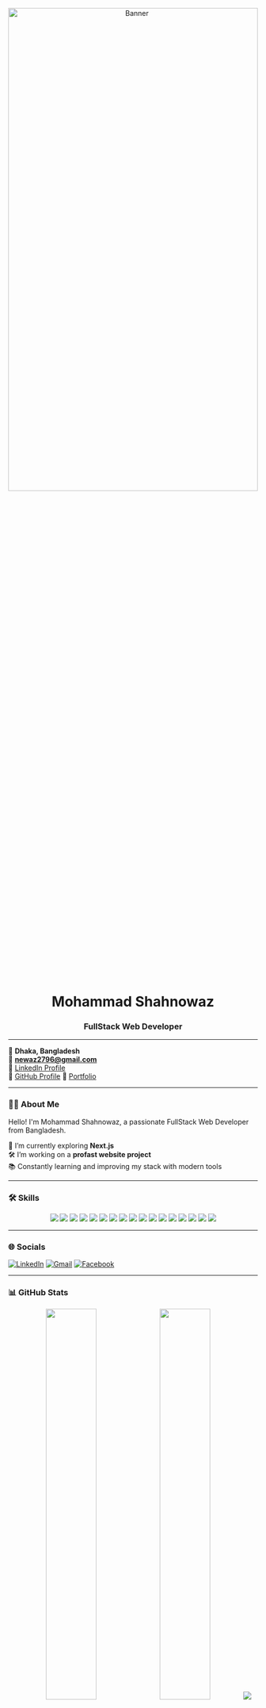 <!-- Banner Image -->
<p align="center">
  <img src="https://i.ibb.co/BK5kZ6bN/profile-pic.jpg" alt="Banner" width="100%" height="50%" />
</p>

<h1 align="center">Mohammad Shahnowaz</h1>
<h3 align="center">FullStack Web Developer</h3>

---

📍 **Dhaka, Bangladesh**  
📧 **[newaz2796@gmail.com](mailto:newaz2796@gmail.com)**  
🔗 [LinkedIn Profile](https://www.linkedin.com/in/mohammad-newaz-b44113370/)  
🔗 [GitHub Profile](https://github.com/newaz2580)
🔗 [Portfolio]([https://github.com/newaz2580](https://cruel-scissors.surge.sh/))

---

### 👨‍💻 About Me

Hello! I'm Mohammad Shahnowaz, a passionate FullStack Web Developer from Bangladesh.

🌱 I’m currently exploring **Next.js**  
🛠️ I’m working on a **profast website project**  
📚 Constantly learning and improving my stack with modern tools

---

### 🛠️ Skills

<p align="center">
  <img src="https://img.shields.io/badge/HTML5-E34F26?style=for-the-badge&logo=html5" />
  <img src="https://img.shields.io/badge/CSS3-1572B6?style=for-the-badge&logo=css3" />
  <img src="https://img.shields.io/badge/TailwindCSS-06B6D4?style=for-the-badge&logo=tailwindcss" />
  <img src="https://img.shields.io/badge/JavaScript-F7DF1E?style=for-the-badge&logo=javascript&logoColor=black" />
  <img src="https://img.shields.io/badge/React-20232A?style=for-the-badge&logo=react" />
  <img src="https://img.shields.io/badge/Redux-764ABC?style=for-the-badge&logo=redux&logoColor=white" />
  <img src="https://img.shields.io/badge/Firebase-FFCA28?style=for-the-badge&logo=firebase" />
  <img src="https://img.shields.io/badge/Node.js-339933?style=for-the-badge&logo=node.js" />
  <img src="https://img.shields.io/badge/Express-000000?style=for-the-badge&logo=express" />
  <img src="https://img.shields.io/badge/MongoDB-47A248?style=for-the-badge&logo=mongodb" />
  <img src="https://img.shields.io/badge/TanStack_Query-FF4154?style=for-the-badge&logo=react-query&logoColor=white" />
  <img src="https://img.shields.io/badge/Stripe-008CDD?style=for-the-badge&logo=stripe&logoColor=white" />
  <img src="https://img.shields.io/badge/Git-F05032?style=for-the-badge&logo=git" />
  <img src="https://img.shields.io/badge/GitHub-181717?style=for-the-badge&logo=github" />
  <img src="https://img.shields.io/badge/VS_Code-007ACC?style=for-the-badge&logo=visual-studio-code" />
  <img src="https://img.shields.io/badge/Netlify-00C7B7?style=for-the-badge&logo=netlify&logoColor=white" />
  <img src="https://img.shields.io/badge/Vercel-000000?style=for-the-badge&logo=vercel&logoColor=white" />
</p>


---

### 🌐 Socials

[![LinkedIn](https://img.shields.io/badge/LinkedIn-0A66C2?style=flat&logo=linkedin&logoColor=white)](https://www.linkedin.com/in/mohammad-newaz-b44113370/)
[![Gmail](https://img.shields.io/badge/Gmail-D14836?style=flat&logo=gmail&logoColor=white)](mailto:newaz2796@gmail.com)
[![Facebook](https://img.shields.io/badge/Facebook-1877F2?style=flat&logo=facebook&logoColor=white)](https://www.facebook.com/)

---

### 📊 GitHub Stats

<p align="center">
  <img src="https://github-readme-stats.vercel.app/api?username=newaz2580&show_icons=true&theme=radical" width="45%" />
  <img src="https://github-readme-stats.vercel.app/api/top-langs/?username=newaz2580&layout=compact&theme=radical" width="45%" />
  <img src="https://github-readme-streak-stats.herokuapp.com/?user=newaz2580&theme=radical" />
</p>

---

### 📌 Pinned Projects
# Project 3

(https://github.com/newaz2580/Assignment-2-Kids-school)

📍 Overview:
A modern and responsive landing page for a fictional kids’ school that highlights its mission to nurture young learners. The site includes sections for Kindergarten, Elementary, and Middle School levels. Strong use of visual hierarchy, call-to-action buttons for enrollment, and a vibrant child-friendly design.

[Live Preview](https://kids-school-project.netlify.app)
📁 GitHub Repo: [Assignment-2-Kids-school](https://github.com/newaz2580/Assignment-2-Kids-school)]
🛠️ Tech Stack: HTML, CSS, Responsive Design


# Project 2
🔧 Service Sharing Platform
Connecting people to offer and find local services

📍 Overview:
A full-stack web app where users can post, book, and manage services such as cleaning, plumbing, tutoring, etc. Features secure login with Firebase, dashboard for managing bookings, role-based access, and payment status updates. Service providers can track their offered services, and users can search and sort through listings.

Live Link: [Service Sharing](https://service-sharing-app.web.app)
Repo Link:
[Server](https://github.com/newaz2580/service-sharing-app-server) 
[Client](https://github.com/newaz2580/service-sharing-client)

🛠️ Tech Stack: React, Firebase Auth, Tailwind CSS, Node.js, Express.js, MongoDB, JWT
# Project 3
🧩 Hobby Group Organizer (HobbyHub)
Build or join hobby groups, events, and communities

📍 Overview:
A social platform where users can create or join hobby-based groups like painting, gardening, photography, etc. Includes authentication, dynamic dashboards for different user roles, event hosting features, and group discussions. Optimized for mobile and desktop users with Firebase Auth, JWT-protected APIs, and image uploads.


Live Link: [Hobby Group](https://hobby-group-app.web.app/)
Repo Link:
[Server](https://github.com/newaz2580/server-134) 
[Client](https://github.com/newaz2580/clinet-side-123) add some overview of my project

🛠️ Tech Stack: React, Firebase Auth, Tailwind CSS, Node.js, Express.js, MongoDB, JWT



Thanks for visiting my profile! Feel free to connect and collaborate 🤝
